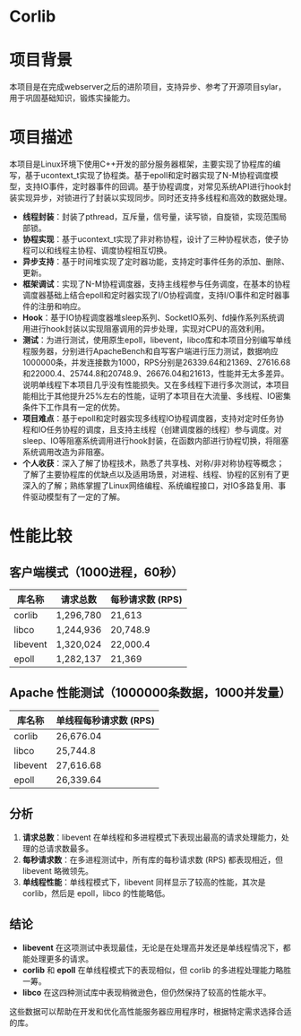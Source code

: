 # Corlib
# 项目背景
本项目是在完成webserver之后的进阶项目，支持异步、参考了开源项目sylar，用于巩固基础知识，锻炼实操能力。

# 项目描述
本项目是Linux环境下使用C++开发的部分服务器框架，主要实现了协程库的编写，基于ucontext_t实现了协程类。基于epoll和定时器实现了N-M协程调度模型，支持IO事件，定时器事件的回调。基于协程调度，对常见系统API进行hook封装实现异步，对锁进行了封装以实现同步。同时还支持多线程和高效的数据处理。

- **线程封装**：封装了pthread，互斥量，信号量，读写锁，自旋锁，实现范围局部锁。
- **协程实现**：基于ucontext_t实现了非对称协程，设计了三种协程状态，使子协程可以和线程主协程、调度协程相互切换。
- **异步支持**：基于时间堆实现了定时器功能，支持定时事件任务的添加、删除、更新。
- **框架调试**：实现了N-M协程调度器，支持主线程参与任务调度，在基本的协程调度器基础上结合epoll和定时器实现了I/O协程调度，支持I/O事件和定时器事件的注册和响应。
- **Hook**：基于IO协程调度器堆sleep系列、SocketIO系列、fd操作系列系统调用进行hook封装以实现阻塞调用的异步处理，实现对CPU的高效利用。
- **测试**：为进行测试，使用原生epoll，libevent，libco库和本项目分别编写单线程服务器，分别进行ApacheBench和自写客户端进行压力测试，数据响应1000000条，并发连接数为1000，RPS分别是26339.64和21369、27616.68和22000.4、25744.8和20748.9、26676.04和21613，性能并无太多差异。说明单线程下本项目几乎没有性能损失。又在多线程下进行多次测试，本项目能相比于其他提升25%左右的性能，证明了本项目在大流量、多线程、IO密集条件下工作具有一定的优势。
- **项目难点**：基于epoll和定时器实现多线程IO协程调度器，支持对定时任务协程和IO任务协程的调度，且支持主线程（创建调度器的线程）参与调度。对sleep、IO等阻塞系统调用进行hook封装，在函数内部进行协程切换，将阻塞系统调用改造为非阻塞。
- **个人收获**：深入了解了协程技术，熟悉了共享栈、对称/非对称协程等概念；了解了主要协程库的优缺点以及适用场景，对进程、线程、协程的区别有了更深入的了解；熟练掌握了Linux网络编程、系统编程接口，对IO多路复用、事件驱动模型有了一定的了解。

# 性能比较

## 客户端模式（1000进程，60秒）

| 库名称    | 请求总数 | 每秒请求数 (RPS) |
|-----------|----------|------------------|
| corlib    | 1,296,780| 21,613           |
| libco     | 1,244,936| 20,748.9         |
| libevent  | 1,320,024| 22,000.4         |
| epoll     | 1,282,137| 21,369           |

## Apache 性能测试（1000000条数据，1000并发量）

| 库名称    | 单线程每秒请求数 (RPS) |
|-----------|------------------------|
| corlib    | 26,676.04              |
| libco     | 25,744.8               |
| libevent  | 27,616.68              |
| epoll     | 26,339.64              |

## 分析
1. **请求总数**：libevent 在单线程和多进程模式下表现出最高的请求处理能力，处理的总请求数最多。
2. **每秒请求数**：在多进程测试中，所有库的每秒请求数 (RPS) 都表现相近，但 libevent 略微领先。
3. **单线程性能**：单线程模式下，libevent 同样显示了较高的性能，其次是 corlib，然后是 epoll，libco 的性能略低。

## 结论
- **libevent** 在这项测试中表现最佳，无论是在处理高并发还是单线程情况下，都能处理更多的请求。
- **corlib** 和 **epoll** 在单线程模式下的表现相似，但 corlib 的多进程处理能力略胜一筹。
- **libco** 在这四种测试库中表现稍微逊色，但仍然保持了较高的性能水平。

这些数据可以帮助在开发和优化高性能服务器应用程序时，根据特定需求选择合适的库。

